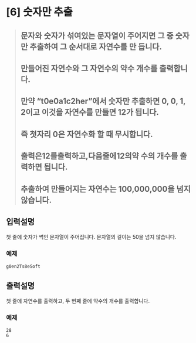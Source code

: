 
[6] 숫자만 추출
======================

> ## 문자와 숫자가 섞여있는 문자열이 주어지면 그 중 숫자만 추출하여 그 순서대로 자연수를 만 듭니다. 
> ## 만들어진 자연수와 그 자연수의 약수 개수를 출력합니다.
> ## 만약 “t0e0a1c2her”에서 숫자만 추출하면 0, 0, 1, 2이고 이것을 자연수를 만들면 12가 됩니다.
> ## 즉 첫자리 0은 자연수화 할 때 무시합니다. 
> ## 출력은12를출력하고,다음줄에12의약 수의 개수를 출력하면 됩니다.
> ## 추출하여 만들어지는 자연수는 100,000,000을 넘지 않습니다.



## 입력설명
첫 줄에 숫자가 썩인 문자열이 주어집니다. 문자열의 길이는 50을 넘지 않습니다.

### 예제
```
g0en2Ts8eSoft
```

## 출력설명
첫 줄에 자연수를 출력하고, 두 번째 줄에 약수의 개수를 출력합니다.

### 예제

```
28 
6
```


